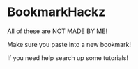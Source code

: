 # BookmarkHackz
All of these are NOT MADE BY ME! 

Make sure you paste into a new bookmark!

If you need help search up some tutorials!
